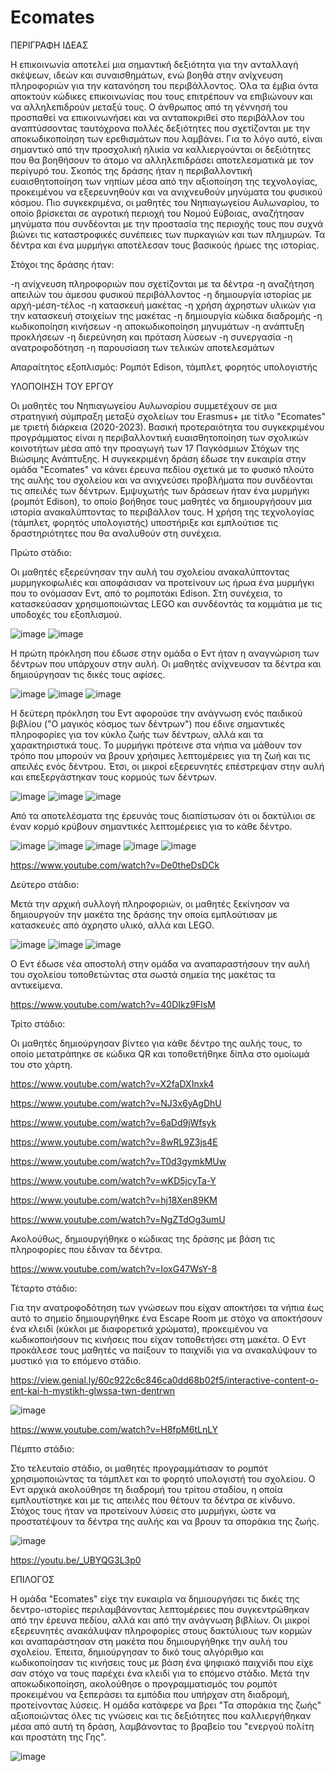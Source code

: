 # Ecomates
ΠΕΡΙΓΡΑΦΗ ΙΔΕΑΣ

Η επικοινωνία αποτελεί μια σημαντική δεξιότητα για την ανταλλαγή σκέψεων, ιδεών και συναισθημάτων, ενώ βοηθά στην ανίχνευση πληροφοριών για την κατανόηση του περιβάλλοντος. Όλα τα έμβια όντα αποκτούν κώδικες επικοινωνίας που τους επιτρέπουν να επιβιώνουν και να αλληλεπιδρούν μεταξύ τους. Ο άνθρωπος από τη γέννησή του προσπαθεί να επικοινωνήσει και να ανταποκριθεί στο περιβάλλον του αναπτύσσοντας ταυτόχρονα πολλές δεξιότητες που σχετίζονται με την αποκωδικοποίηση των ερεθισμάτων που λαμβάνει. Για το λόγο αυτό, είναι σημαντικό από την προσχολική ηλικία να καλλιεργούνται οι δεξιότητες που θα βοηθήσουν το άτομο να αλληλεπιδράσει αποτελεσματικά με τον περίγυρό του.
Σκοπός της δράσης ήταν η περιβαλλοντική ευαισθητοποίηση των νηπίων μέσα από την αξιοποίηση της τεχνολογίας, προκειμένου να εξερευνηθούν και να ανιχνευθούν μηνύματα του φυσικού κόσμου. Πιο συγκεκριμένα, οι μαθητές του Νηπιαγωγείου Αυλωναρίου, το οποίο βρίσκεται σε αγροτική περιοχή του Νομού Εύβοιας, αναζήτησαν μηνύματα που συνδέονται με την προστασία της περιοχής τους που συχνά βιώνει τις καταστροφικές συνέπειες των πυρκαγιών και των πλημυρών. Τα δέντρα και ένα μυρμήγκι αποτέλεσαν τους βασικούς ήρωες της ιστορίας.

Στόχοι της δράσης ήταν:

-η ανίχνευση πληροφοριών που σχετίζονται με τα δέντρα
-η αναζήτηση απειλών του άμεσου φυσικού περιβάλλοντος
-η δημιουργία ιστορίας με αρχή-μέση-τέλος
-η κατασκευή μακέτας
-η χρήση άχρηστων υλικών για την κατασκευή στοιχείων της μακέτας
-η δημιουργία κώδικα διαδρομής
-η κωδικοποίηση κινήσεων
-η αποκωδικοποίηση μηνυμάτων
-η ανάπτυξη προκλήσεων
-η διερεύνηση και πρόταση λύσεων
-η συνεργασία
-η ανατροφοδότηση
-η παρουσίαση των τελικών αποτελεσμάτων

Απαραίτητος εξοπλισμός: Ρομπότ Edison, τάμπλετ, φορητός υπολογιστής


ΥΛΟΠΟΙΗΣΗ ΤΟΥ ΕΡΓΟΥ

Οι μαθητές του Νηπιαγωγείου Αυλωναρίου συμμετέχουν σε μια στρατηγική σύμπραξη μεταξύ σχολείων του Erasmus+ με τίτλο "Ecomates" με τριετή διάρκεια (2020-2023). Βασική προτεραιότητα του συγκεκριμένου προγράμματος είναι η περιβαλλοντική ευαισθητοποίηση των σχολικών κοινοτήτων μέσα από την προαγωγή των 17 Παγκόσμιων Στόχων της Βιώσιμης Ανάπτυξης. Η συγκεκριμένη δράση έδωσε την ευκαιρία στην ομάδα "Ecomates" να κάνει έρευνα πεδίου σχετικά με το φυσικό πλούτο της αυλής του σχολείου και να ανιχνεύσει προβλήματα που συνδέονται τις απειλές των δέντρων. Εμψυχωτής των δράσεων ήταν ένα μυρμήγκι (ρομπότ Edison), το οποίο βοήθησε τους μαθητές να δημιουργήσουν μια ιστορία ανακαλύπτοντας το περιβάλλον τους. Η χρήση της τεχνολογίας (τάμπλετ, φορητός υπολογιστής) υποστήριξε και εμπλούτισε τις δραστηριότητες που θα αναλυθούν στη συνέχεια.


Πρώτο στάδιο:

Οι μαθητές εξερεύνησαν την αυλή του σχολείου ανακαλύπτοντας μυρμηγκοφωλιές και αποφάσισαν να προτείνουν ως ήρωα ένα μυρμήγκι που το ονόμασαν Εντ, από το ρομποτάκι Edison. Στη συνέχεια, το κατασκεύασαν χρησιμοποιώντας LEGΟ και συνδέοντάς τα κομμάτια με τις υποδοχές του εξοπλισμού.

![image](https://github.com/Margarita-Samoutian/Ecomates/blob/main/Ants.jpg)
![image](https://github.com/Margarita-Samoutian/Ecomates/blob/main/%CE%9A%CE%B1%CF%84%CE%B1%CF%83%CE%BA%CE%B5%CF%85%CE%AE%20%CE%95%CE%BD%CF%84.jpg)

Η πρώτη πρόκληση που έδωσε στην ομάδα ο Εντ ήταν η αναγνώριση των δέντρων που υπάρχουν στην αυλή. Οι μαθητές ανίχνευσαν τα δέντρα και δημιούργησαν τις δικές τους αφίσες.

![image](https://github.com/Margarita-Samoutian/Ecomates/blob/main/%CE%91%CE%BD%CE%B1%CE%BA%CE%AC%CE%BB%CF%85%CF%88%CE%B7%20%CE%B4%CE%AD%CE%BD%CF%84%CF%81%CF%89%CE%BD%20%CE%B1%CF%85%CE%BB%CE%AE%CF%82.jpg)
![image](https://github.com/Margarita-Samoutian/Ecomates/blob/main/%CE%94%CE%AD%CE%BD%CF%84%CF%81%CE%B1%20%CE%B1%CF%85%CE%BB%CE%AE%CF%82%20%CE%B1%CF%86%CE%AF%CF%83%CE%B1.jpg)
![image](https://github.com/Margarita-Samoutian/Ecomates/blob/main/%CE%94%CE%AD%CE%BD%CF%84%CF%81%CE%B1%20%CE%B1%CF%85%CE%BB%CE%AE%CF%82.jpg)

Η δεύτερη πρόκληση του Εντ αφορούσε την ανάγνωση ενός παιδικού βιβλίου ("Ο μαγικός κόσμος των δέντρων") που έδινε σημαντικές πληροφορίες για τον κύκλο ζωής των δέντρων, αλλά και τα χαρακτηριστικά τους. Το μυρμήγκι πρότεινε στα νήπια να μάθουν τον τρόπο που μπορούν να βρουν χρήσιμες λεπτομέρειες για τη ζωή και τις απειλές ενός δέντρου. Έτσι, οι μικροί εξερευνητές επέστρεψαν στην αυλή και επεξεργάστηκαν τους κορμούς των δέντρων.

![image](https://github.com/Margarita-Samoutian/Ecomates/blob/main/%CE%9F%20%CE%BC%CE%B1%CE%B3%CE%B9%CE%BA%CF%8C%CF%82%20%CE%BA%CF%8C%CF%83%CE%BC%CE%BF%CF%82%20%CF%84%CF%89%CE%BD%20%CE%B4%CE%AD%CE%BD%CF%84%CF%81%CF%89%CE%BD.jpg)
![image](https://github.com/Margarita-Samoutian/Ecomates/blob/main/%CE%9A%CE%BF%CF%81%CE%BC%CE%BF%CE%AF%20%CE%B4%CE%AD%CE%BD%CF%84%CF%81%CF%89%CE%BD%202.jpg)
![image](https://github.com/Margarita-Samoutian/Ecomates/blob/main/%CE%9A%CE%BF%CF%81%CE%BC%CE%BF%CE%AF%20%CE%B4%CE%AD%CE%BD%CF%84%CF%81%CF%89%CE%BD.jpg)

Από τα αποτελέσματα της έρευνάς τους διαπίστωσαν ότι οι δακτύλιοι σε έναν κορμό κρύβουν σημαντικές λεπτομέρειες για το κάθε δέντρο.

![image](https://github.com/Margarita-Samoutian/Ecomates/blob/main/%CE%94%CE%B1%CE%BA%CF%84%CF%8D%CE%BB%CE%B9%CE%BF%CE%B9.jpg)
![image](https://github.com/Margarita-Samoutian/Ecomates/blob/main/%CE%A0%CE%BB%CE%B7%CF%81%CE%BF%CF%86%CE%BF%CF%81%CE%AF%CE%B5%CF%82%20%CE%BA%CE%BF%CF%81%CE%BC%CF%8E%CE%BD.jpg)
![image](https://github.com/Margarita-Samoutian/Ecomates/blob/main/%CE%94%CE%B1%CE%BA%CF%84%CF%8D%CE%BB%CE%B9%CE%BF%CE%B9%20%CE%BA%CE%BF%CF%81%CE%BC%CE%BF%CF%8D%20%CE%B1%CE%BD%CE%B1%CF%80%CE%B1%CF%81%CE%AC%CF%83%CF%84%CE%B1%CF%83%CE%B7.jpg)
![image](https://github.com/Margarita-Samoutian/Ecomates/blob/main/%CE%95%CF%81%CE%B3%CE%B1%CF%83%CE%AF%CE%B1%20%CE%BA%CE%BF%CF%81%CE%BC%CE%BF%CE%AF%20%CE%B4%CE%AD%CE%BD%CF%84%CF%81%CF%89%CE%BD.jpg)
![image](https://github.com/Margarita-Samoutian/Ecomates/blob/main/%CE%97%CE%BB%CE%B9%CE%BA%CE%AF%CE%B1%20%CE%B4%CE%AD%CE%BD%CF%84%CF%81%CF%89%CE%BD.jpg)

https://www.youtube.com/watch?v=De0theDsDCk


Δεύτερο στάδιο:

Μετά την αρχική συλλογή πληροφοριών, οι μαθητές ξεκίνησαν να δημιουργούν την μακέτα της δράσης την οποία εμπλούτισαν με κατασκευές από άχρηστο υλικό, αλλά και LEGO.

![image](https://github.com/Margarita-Samoutian/Ecomates/blob/main/%CE%9C%CE%B1%CE%BA%CE%AD%CF%84%CE%B1.jpg)
![image](https://github.com/Margarita-Samoutian/Ecomates/blob/main/%CE%9A%CE%B1%CF%84%CE%B1%CF%83%CE%BA%CE%B5%CF%85%CE%AE%20%CE%B4%CE%AD%CE%BD%CF%84%CF%81%CF%89%CE%BD.jpg)
![image](https://github.com/Margarita-Samoutian/Ecomates/blob/main/%CE%95%CE%BC%CF%80%CE%BB%CE%BF%CF%85%CF%84%CE%B9%CF%83%CE%BC%CF%8C%CF%82%20%CE%BC%CE%B1%CE%BA%CE%AD%CF%84%CE%B1%CF%82.jpg)

Ο Εντ έδωσε νέα αποστολή στην ομάδα να αναπαραστήσουν την αυλή του σχολείου τοποθετώντας στα σωστά σημεία της μακέτας τα αντικείμενα.

https://www.youtube.com/watch?v=40DIkz9FlsM


Τρίτο στάδιο:

Οι μαθητές δημιούργησαν βίντεο για κάθε δέντρο της αυλής τους, το οποίο μετατράπηκε σε κώδικα QR και τοποθετήθηκε δίπλα στο ομοίωμά του στο χάρτη.

https://www.youtube.com/watch?v=X2faDXInxk4

https://www.youtube.com/watch?v=NJ3x6yAgDhU

https://www.youtube.com/watch?v=6aDd9jWfsyk

https://www.youtube.com/watch?v=8wRL9Z3js4E

https://www.youtube.com/watch?v=T0d3gymkMUw

https://www.youtube.com/watch?v=wKD5jcyTa-Y

https://www.youtube.com/watch?v=hj18Xen89KM

https://www.youtube.com/watch?v=NgZTdOg3umU

Ακολούθως, δημιουργήθηκε ο κώδικας της δράσης με βάση τις πληροφορίες που έδιναν τα δέντρα.

https://www.youtube.com/watch?v=IoxG47WsY-8


Τέταρτο στάδιο:

Για την ανατροφοδότηση των γνώσεων που είχαν αποκτήσει τα νήπια έως αυτό το σημείο δημιουργήθηκε ένα Escape Room με στόχο να αποκτήσουν ένα κλειδί (κύκλοι με διαφορετικά χρώματα), προκειμένου να κωδικοποιήσουν τις κινήσεις που είχαν τοποθετήσει στη μακέτα. Ο Εντ προκάλεσε τους μαθητές να παίξουν το παιχνίδι για να ανακαλύψουν το μυστικό για το επόμενο στάδιο.

https://view.genial.ly/60c922c6c846ca0dd68b02f5/interactive-content-o-ent-kai-h-mystikh-glwssa-twn-dentrwn

![image](https://github.com/Margarita-Samoutian/Ecomates/blob/main/Escape%20room.jpg)

https://www.youtube.com/watch?v=H8fpM6tLnLY


Πέμπτο στάδιο:

Στο τελευταίο στάδιο, οι μαθητές προγραμμάτισαν το ρομπότ χρησιμοποιώντας τα τάμπλετ και το φορητό υπολογιστή του σχολείου. Ο Εντ αρχικά ακολούθησε τη διαδρομή του τρίτου σταδίου, η οποία εμπλουτίστηκε και με τις απειλές που θέτουν τα δέντρα σε κίνδυνο. Στόχος τους ήταν να προτείνουν λύσεις στο μυρμήγκι, ώστε να προστατέψουν τα δέντρα της αυλής και να βρουν τα σποράκια της ζωής.

![image](https://github.com/Margarita-Samoutian/Ecomates/blob/main/%CE%A0%CF%81%CE%BF%CE%B3%CF%81%CE%B1%CE%BC%CE%BC%CE%B1%CF%84%CE%B9%CF%83%CE%BC%CF%8C%CF%82.jpg)

https://youtu.be/_UBYQG3L3p0


ΕΠΙΛΟΓΟΣ

Η ομάδα "Ecomates" είχε την ευκαιρία να δημιουργήσει τις δικές της δεντρο-ιστορίες περιλαμβάνοντας λεπτομέρειες που συγκεντρώθηκαν από την έρευνα πεδίου, αλλά και από την ανάγνωση βιβλίων. Οι μικροί εξερευνητές ανακάλυψαν πληροφορίες στους δακτύλιους των κορμών και αναπαράστησαν στη μακέτα που δημιουργήθηκε την αυλή του σχολείου. Έπειτα, δημιούργησαν το δικό τους αλγόριθμο και κωδικοποίησαν τις κινήσεις τους με βάση ένα ψηφιακό παιχνίδι που είχε σαν στόχο να τους παρέχει ένα κλειδί για το επόμενο στάδιο. Μετά την αποκωδικοποίηση, ακολούθησε ο προγραμματισμός του ρομπότ προκειμένου να ξεπεράσει τα εμπόδια που υπήρχαν στη διαδρομή, προτείνοντας λύσεις. Η ομάδα κατάφερε να βρει "Τα σποράκια της ζωής" αξιοποιώντας όλες τις γνώσεις και τις δεξιότητες που καλλιεργήθηκαν μέσα από αυτή τη δράση, λαμβάνοντας το βραβείο του "ενεργού πολίτη και προστάτη της Γης".

![image](https://github.com/Margarita-Samoutian/Ecomates/blob/main/Ecomates.jpg)
